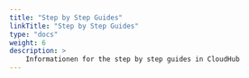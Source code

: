 ```yaml
---
title: "Step by Step Guides"
linkTitle: "Step by Step Guides"
type: "docs"
weight: 6
description: >
    Informationen for the step by step guides in CloudHub
---
```

